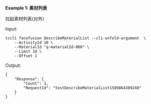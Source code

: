 **Example 1: 素材列表**

拉起素材列表(对外)

Input: 

```
tccli facefusion DescribeMaterialList --cli-unfold-argument  \
    --ActivityId 10 \
    --MaterialId "q-materialId-000" \
    --Limit 10 \
    --Offset 1
```

Output: 
```
{
    "Response": {
        "Count": 1,
        "RequestId": "testDescribeMaterialList1589864389240"
    }
}
```

